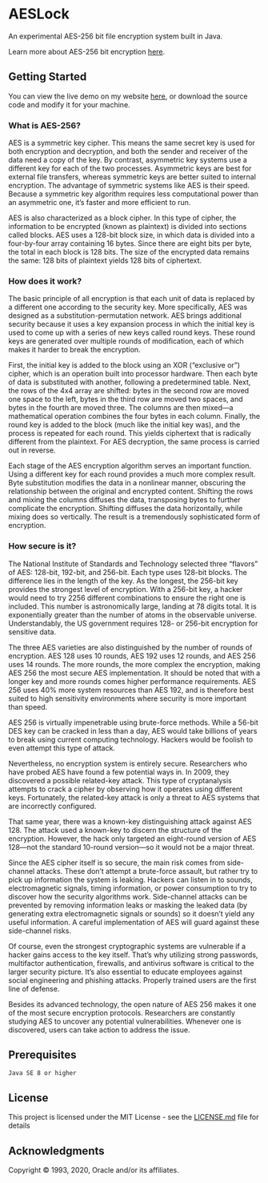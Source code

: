 # AESLock

An experimental AES-256 bit file encryption system built in Java.

Learn more about AES-256 bit encryption [here](https://en.wikipedia.org/wiki/Advanced_Encryption_Standard).

## Getting Started

You can view the live demo on my website [here](https://jtrpan.azurewebsites.net), or download the source code and modify it for your machine.

### What is AES-256?

AES is a symmetric key cipher. This means the same secret key is used for both encryption and decryption, and both the sender and receiver of the data need a copy of the key. By contrast, asymmetric key systems use a different key for each of the two processes. Asymmetric keys are best for external file transfers, whereas symmetric keys are better suited to internal encryption. The advantage of symmetric systems like AES is their speed. Because a symmetric key algorithm requires less computational power than an asymmetric one, it’s faster and more efficient to run. 

AES is also characterized as a block cipher. In this type of cipher, the information to be encrypted (known as plaintext) is divided into sections called blocks. AES uses a 128-bit block size, in which data is divided into a four-by-four array containing 16 bytes. Since there are eight bits per byte, the total in each block is 128 bits. The size of the encrypted data remains the same: 128 bits of plaintext yields 128 bits of ciphertext. 

### How does it work?

The basic principle of all encryption is that each unit of data is replaced by a different one according to the security key. More specifically, AES was designed as a substitution-permutation network. AES brings additional security because it uses a key expansion process in which the initial key is used to come up with a series of new keys called round keys. These round keys are generated over multiple rounds of modification, each of which makes it harder to break the encryption. 

First, the initial key is added to the block using an XOR (“exclusive or”) cipher, which is an operation built into processor hardware. Then each byte of data is substituted with another, following a predetermined table. Next, the rows of the 4x4 array are shifted: bytes in the second row are moved one space to the left, bytes in the third row are moved two spaces, and bytes in the fourth are moved three. The columns are then mixed—a mathematical operation combines the four bytes in each column. Finally, the round key is added to the block (much like the initial key was), and the process is repeated for each round. This yields ciphertext that is radically different from the plaintext. For AES decryption, the same process is carried out in reverse. 

Each stage of the AES encryption algorithm serves an important function. Using a different key for each round provides a much more complex result. Byte substitution modifies the data in a nonlinear manner, obscuring the relationship between the original and encrypted content. Shifting the rows and mixing the columns diffuses the data, transposing bytes to further complicate the encryption. Shifting diffuses the data horizontally, while mixing does so vertically. The result is a tremendously sophisticated form of encryption. 

### How secure is it?

The National Institute of Standards and Technology selected three “flavors” of AES: 128-bit, 192-bit, and 256-bit. Each type uses 128-bit blocks. The difference lies in the length of the key. As the longest, the 256-bit key provides the strongest level of encryption. With a 256-bit key, a hacker would need to try 2256 different combinations to ensure the right one is included. This number is astronomically large, landing at 78 digits total. It is exponentially greater than the number of atoms in the observable universe. Understandably, the US government requires 128- or 256-bit encryption for sensitive data. 

The three AES varieties are also distinguished by the number of rounds of encryption. AES 128 uses 10 rounds, AES 192 uses 12 rounds, and AES 256 uses 14 rounds. The more rounds, the more complex the encryption, making AES 256 the most secure AES implementation. It should be noted that with a longer key and more rounds comes higher performance requirements. AES 256 uses 40% more system resources than AES 192, and is therefore best suited to high sensitivity environments where security is more important than speed. 

AES 256 is virtually impenetrable using brute-force methods. While a 56-bit DES key can be cracked in less than a day, AES would take billions of years to break using current computing technology. Hackers would be foolish to even attempt this type of attack. 

Nevertheless, no encryption system is entirely secure. Researchers who have probed AES have found a few potential ways in. In 2009, they discovered a possible related-key attack. This type of cryptanalysis attempts to crack a cipher by observing how it operates using different keys. Fortunately, the related-key attack is only a threat to AES systems that are incorrectly configured. 

That same year, there was a known-key distinguishing attack against AES 128. The attack used a known-key to discern the structure of the encryption. However, the hack only targeted an eight-round version of AES 128—not the standard 10-round version—so it would not be a major threat.

Since the AES cipher itself is so secure, the main risk comes from side-channel attacks. These don’t attempt a brute-force assault, but rather try to pick up information the system is leaking. Hackers can listen in to sounds, electromagnetic signals, timing information, or power consumption to try to discover how the security algorithms work. Side-channel attacks can be prevented by removing information leaks or masking the leaked data (by generating extra electromagnetic signals or sounds) so it doesn’t yield any useful information. A careful implementation of AES will guard against these side-channel risks. 

Of course, even the strongest cryptographic systems are vulnerable if a hacker gains access to the key itself. That’s why utilizing strong passwords, multifactor authentication, firewalls, and antivirus software is critical to the larger security picture. It’s also essential to educate employees against social engineering and phishing attacks. Properly trained users are the first line of defense. 

Besides its advanced technology, the open nature of AES 256 makes it one of the most secure encryption protocols. Researchers are constantly studying AES to uncover any potential vulnerabilities. Whenever one is discovered, users can take action to address the issue. 

## Prerequisites

```
Java SE 8 or higher
```

## License

This project is licensed under the MIT License - see the [LICENSE.md](LICENSE.md) file for details

## Acknowledgments

Copyright © 1993, 2020, Oracle and/or its affiliates.
